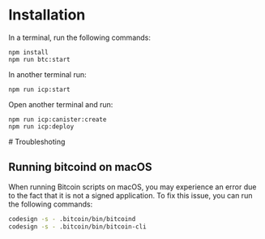 # Installation

In a terminal, run the following commands:

```
npm install
npm run btc:start
```

In another terminal run:

```
npm run icp:start
```

Open another terminal and run:

```
npm run icp:canister:create
npm run icp:deploy
```

# Troubleshoting

## Running bitcoind on macOS

When running Bitcoin scripts on macOS, you may experience an error due to the fact that it is not a signed application. To fix this issue, you can run the following commands:

```bash
codesign -s - .bitcoin/bin/bitcoind
codesign -s - .bitcoin/bin/bitcoin-cli
```
